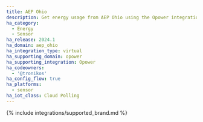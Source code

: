 ```yaml
---
title: AEP Ohio
description: Get energy usage from AEP Ohio using the Opower integration
ha_category:
  - Energy
  - Sensor
ha_release: 2024.1
ha_domain: aep_ohio
ha_integration_type: virtual
ha_supporting_domain: opower
ha_supporting_integration: Opower
ha_codeowners:
  - '@tronikos'
ha_config_flow: true
ha_platforms:
  - sensor
ha_iot_class: Cloud Polling
---
```


{% include integrations/supported_brand.md %}
